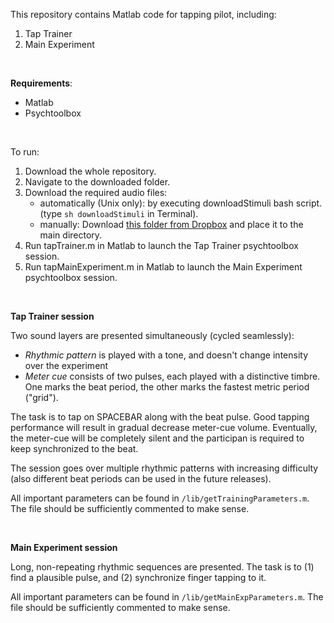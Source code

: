 This repository contains Matlab code for tapping pilot, including:  
1. Tap Trainer  
2. Main Experiment  
  
&nbsp;  
  
**Requirements**: 
 
* Matlab  
* Psychtoolbox

&nbsp;  

To run:  

1. Download the whole repository. 
2. Navigate to the downloaded folder.  
3. Download the required audio files: 
    * automatically (Unix only): by executing downloadStimuli bash script. (type `sh downloadStimuli` in Terminal).  
    * manually: Download [this folder from Dropbox](https://www.dropbox.com/sh/20hgit6xoqxsbt0/AABnGrj6XDH08zQ5ilICLARVa?dl=1) and place it to the main directory.
4. Run tapTrainer.m in Matlab to launch the Tap Trainer psychtoolbox session. 
5. Run tapMainExperiment.m in Matlab to launch the Main Experiment psychtoolbox session.  




&nbsp;  

**Tap Trainer session**  

Two sound layers are presented simultaneously (cycled seamlessly):  
* *Rhythmic pattern* is played with a tone, and doesn't change intensity over the experiment  
* *Meter cue* consists of two pulses, each played with a distinctive timbre. One marks the beat period, the other marks the fastest metric period ("grid"). 
 
The task is to tap on SPACEBAR along with the beat pulse. Good tapping performance will result in gradual decrease meter-cue volume. Eventually, the meter-cue will be completely silent and the participan is required to keep synchronized to the beat. 

The session goes over multiple rhythmic patterns with increasing difficulty (also different beat periods can be used in the future releases).  

All important parameters can be found in `/lib/getTrainingParameters.m`. The file should be sufficiently commented to make sense. 


&nbsp;  

**Main Experiment session**  

Long, non-repeating rhythmic sequences are presented. The task is to (1) find a plausible pulse, and (2) synchronize finger tapping to it.  

All important parameters  can be found in `/lib/getMainExpParameters.m`. The file should be sufficiently commented to make sense.  






